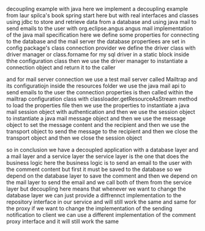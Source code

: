 decoupling example with java
here we implement a decoupling example from laur spilca's book spring start here
but with real interfaces and classes
using jdbc to store and retrieve data from a database
and using java mail to send emails to the user
with org.eclipse.angus angus mail implementation of the java mail specification
here we define some properties for connecting to the database and the mail server
the database propertiees are set in config package's class connection provider
we define the driver class with driver manager or class.forname for my sql driver in a static block inside thhe configuration class
then we use the driver manager to instantiate a connection object and return it to the caller

and for mail server connection we use a test mail server called Mailtrap and its configuratiojn inside the resources folder
we use the java mail api to send emails to the user
the connection properties is then called within the mailtrap configuration class
with classloader.getResourceAsStream method to load the properties file
then we use the properties to instantiate a java mail session object with authentication
and then we use the session object to instantiate a java mail message object
and then we use the message object to set the message content and the recipient
and then we use the transport object to send the message to the recipient
and then we close the transport object
and then we close the session object

so in conclusion
we have a decoupled application
with a database layer
and a mail layer
and a service layer
the service layer is the one that does the business logic
here the business logic is to send an email to the user with the comment content
but first it must be saved to the database
so we depend on the database layer to save the comment
and then we depend on the mail layer to send the email
and we call both of them from the service layer
but decoupling here means that whenever we want to change the database layer we can just provide a diffrennct implementation to the repository interface in our service
and will still work the same
and same for the proxy if we want to change the implementation of the sending notification to client 
we can use a different implementation of the  comment proxy interface and it will still work the same
